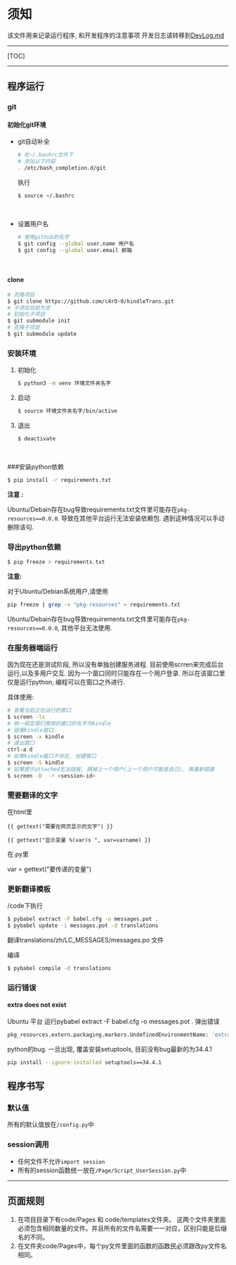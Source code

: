 # 须知

该文件用来记录运行程序, 和开发程序的注意事项
开发日志请转移到[DevLog.md](./DevLog.md)

---

[TOC]

---



## 程序运行

### git

#### 初始化git环境

- git自动补全

  ``` bash
  # 在~/.bashrc文件下
  # 添加以下内容
  . /etc/bash_completion.d/git
  ```

  执行

  ``` bash
  $ source ~/.bashrc
  ```

  ​


- 设置用户名

  ``` bash
  # 使用github的名字
  $ git config --global user.name 用户名
  $ git config --global user.email 邮箱
  ```

  ​


#### clone

``` bash
# 克隆项目
$ git clone https://github.com/c4rO-0/kindleTrans.git
# 子项目目前为空
# 初始化子项目
$ git submodule init
# 克隆子项目
$ git submodule update
```

####




### 安装环境

1. 初始化

   ``` bash
   $ python3 -m venv 环境文件夹名字
   ```

2. 启动

   ``` bash
   $ source 环境文件夹名字/bin/active
   ```

3. 退出

   ``` bash
   $ deactivate
   ```

   ​



###安装python依赖

``` bash
$ pip install -r requirements.txt
```

**注意 :**

Ubuntu/Debain存在bug导致requirements.txt文件里可能存在`pkg-resources==0.0.0`. 导致在其他平台运行无法安装依赖包. 遇到这种情况可以手动删除该句.



### 导出python依赖

 ``` bash
$ pip freeze > requirements.txt
 ```

**注意:**

对于Ubuntu/Debian系统用户,请使用

``` bash
pip freeze | grep -v "pkg-resources" > requirements.txt
```

Ubuntu/Debain存在bug导致requirements.txt文件里可能存在`pkg-resources==0.0.0`, 其他平台无法使用.


### 在服务器端运行
因为现在还是测试阶段, 所以没有单独创建服务进程.
目前使用scrren来完成后台运行,以及多用户交互.
因为一个窗口同时只能存在一个用户登录.
所以在该窗口里仅是运行python, 编程可以在窗口之外进行.

具体使用:
``` bash
# 查看当前正在运行的窗口
$ screen -ls
# 统一规定我们使用的窗口的名字为kindle
# 链接kindle窗口
$ screen -x kindle
# 退出窗口
ctrl-a d
# 如果kindle窗口不存在, 创建窗口
$ screen -S kindle
# 如果提示attached无法链接, 踢掉上一个用户(上一个用户可能是自己), 再重新链接
$ screen -D  -r <session-id>

```

### 需要翻译的文字

在html里

`{{ gettext("需要在网页显示的文字") }}`

`{{ gettext("显示变量 %(var)s ", var=varname) }}`

在.py里

var = gettext("要传递的变量")

### 更新翻译模板

/code下执行
``` bash
$ pybabel extract -F babel.cfg -o messages.pot .
$ pybabel update -i messages.pot -d translations
```
翻译translations/zh/LC_MESSAGES/messages.po 文件

编译
``` bash
$ pybabel compile -d translations
```



### 运行错误

#### extra does not exist

Ubuntu 平台
运行pybabel extract -F babel.cfg -o messages.pot . 弹出错误

```bash
pkg_resources.extern.packaging.markers.UndefinedEnvironmentName: 'extra' does not exist in evaluation environment.
```

python的bug. 一旦出现, 覆盖安装setuptools, 目前没有bug最新的为34.4.1

```bash
pip install --ignore-installed setuptools==34.4.1
```



## 程序书写

### 默认值
所有的默认值放在`/config.py`中

### session调用
- 任何文件不允许`import session`
- 所有的session函数统一放在`/Page/Script_UserSession.py`中


---
## 页面规则

1. 在项目目录下有code/Pages 和 code/templates文件夹。 这两个文件夹里面必须包含相同数量的文件。并且所有的文件名需要一一对应，区别只能是后缀名的不同。
2. 在文件夹code/Pages中，每个py文件里面的函数的函数民必须跟改py文件名相同。
